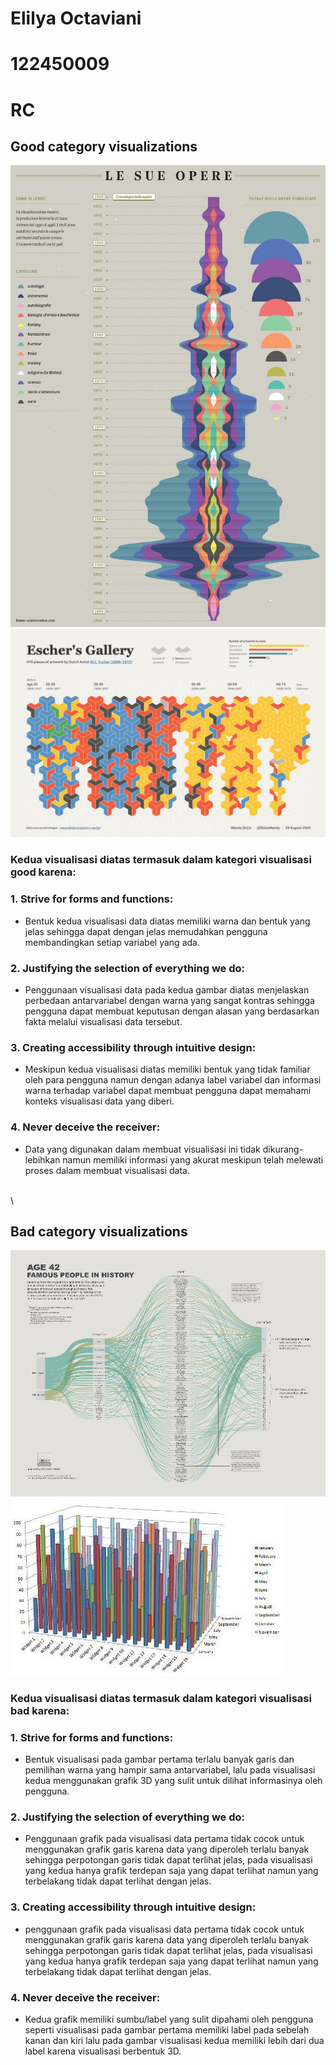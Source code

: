 # Elilya Octaviani
# 122450009
# RC

## Good category visualizations

![Alt Text](God_1.jpg)
![Alt Text](Good_2.jpg)

### Kedua visualisasi diatas termasuk dalam kategori visualisasi good karena:
### 1. **Strive for forms and functions**:
   - Bentuk kedua visualisasi data diatas memiliki warna dan bentuk yang jelas sehingga dapat dengan jelas memudahkan pengguna membandingkan setiap variabel yang ada.

### 2. **Justifying the selection of everything we do**:
   - Penggunaan visualisasi data pada kedua gambar diatas menjelaskan perbedaan antarvariabel dengan warna yang sangat kontras sehingga pengguna dapat membuat keputusan dengan alasan yang berdasarkan fakta melalui visualisasi data tersebut.

### 3. **Creating accessibility through intuitive design**:
   - Meskipun kedua visualisasi diatas memiliki bentuk yang tidak familiar oleh para pengguna namun dengan adanya label variabel dan informasi warna terhadap variabel dapat membuat pengguna dapat memahami konteks visualisasi data yang diberi.
  
### 4. **Never deceive the receiver**:
   - Data yang digunakan dalam membuat visualisasi ini tidak dikurang-lebihkan namun memiliki informasi yang akurat meskipun telah melewati proses dalam membuat visualisasi data.

\
\

## Bad category visualizations

![Alt Text](Bad_1.jpg)
![Alt Text](Bad_2.jpg)

### Kedua visualisasi diatas termasuk dalam kategori visualisasi bad karena:
### 1. **Strive for forms and functions**:
   - Bentuk visualisasi pada gambar pertama terlalu banyak garis dan pemilihan warna yang hampir sama antarvariabel, lalu pada visualisasi kedua menggunakan grafik 3D yang sulit untuk dilihat informasinya oleh pengguna.

### 2. **Justifying the selection of everything we do**:
   - Penggunaan grafik pada visualisasi data pertama tidak cocok untuk menggunakan grafik garis karena data yang diperoleh terlalu banyak sehingga perpotongan garis tidak dapat terlihat jelas, pada visualisasi yang kedua hanya grafik terdepan saja yang dapat terlihat namun yang terbelakang tidak dapat terlihat dengan jelas.

### 3. **Creating accessibility through intuitive design**:
   - penggunaan grafik pada visualisasi data pertama tidak cocok untuk menggunakan grafik garis karena data yang diperoleh terlalu banyak sehingga perpotongan garis tidak dapat terlihat jelas, pada visualisasi yang kedua hanya grafik terdepan saja yang dapat terlihat namun yang terbelakang tidak dapat terlihat dengan jelas.
  
### 4. **Never deceive the receiver**:
   - Kedua grafik memiliki sumbu/label yang sulit dipahami oleh pengguna seperti visualisasi pada gambar pertama memiliki label pada sebelah kanan dan kiri lalu pada gambar visualisasi kedua memiliki lebih dari dua label karena visualisasi berbentuk 3D.
